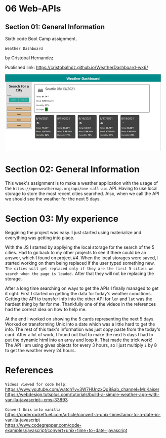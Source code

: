 # 06 Web-APIs
## Section 01: General Information
Sixth code Boot Camp assignment.

`Weather Dashboard`

by Cristobal Hernandez

Published link: https://cristobalhdz.github.io/WeatherDashboard-wk6/

![Weather Dashboard](./Assets/WeatherDashboard.png)

# Section 02: General Information
This week's assignment is to make a weather application with the usage of the `https://openweathermap.org/api/one-call-api` API. Having to use local storage to store the most recent cities searched. Also, when we call the API we should see the weather for the next 5 days.

# Section 03: My experience
Beggining the project was easy. I just started using materialize and everything was getting into place.

With the JS I started by appliying the local storage for the search of the 5 cities. Had to go back to my other projects to see if there could be an answer, which I found on project #4. When the local storages were saved, I started working on them being replaced if the user typed something new. `The cities will get replaced only if they are the first 5 cities we search when the page is loaded.` After that they will not be replacing the storage.

After a long time searching on ways to get the APIs I finally managed to get it right. First I started on getting the data for today's weather conditions. Getting the API to transfer info into the other API for `lon` and `lat` was the hardest thing by far for me. Thankfully one of the videos in the references had the correct idea on how to help me.

At the end I worked on showing the 5 cards representing the next 5 days. Worked on transforming Unix into a date which was a little hard to get the info. The rest of this task's information was just copy paste from the today's card.
After a lot of work, I found out that to make the next 5 days I had to put the dynamic html into an array and loop it. That made the trick work! The API I am using gives objects for every 3 hours, so I just multiply `i` by 8 to get the weather every 24 hours.

# References
`Videos viewed for code help: `
</br>
https://www.youtube.com/watch?v=3W7HUnzxQg8&ab_channel=Mr.Kaiser
</br>
https://webdesign.tutsplus.com/tutorials/build-a-simple-weather-app-with-vanilla-javascript--cms-33893

`Convert Unix into vanilla`
</br>
https://coderrocketfuel.com/article/convert-a-unix-timestamp-to-a-date-in-vanilla-javascript
</br>
https://www.codegrepper.com/code-examples/javascript/convert+unix+time+to+date+javascript